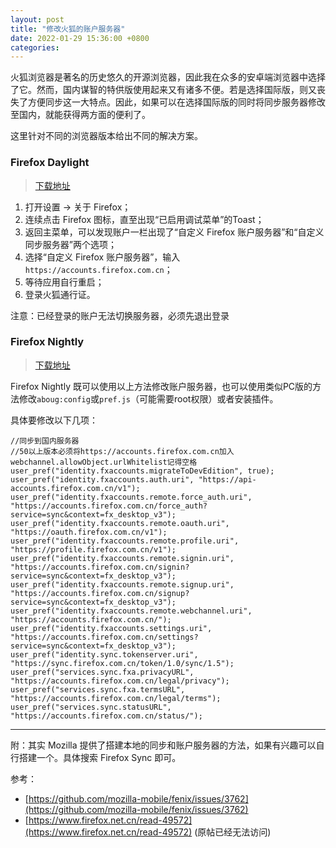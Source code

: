 ```yaml
---
layout: post
title: "修改火狐的账户服务器"
date: 2022-01-29 15:36:00 +0800
categories:
--- 
```


火狐浏览器是著名的历史悠久的开源浏览器，因此我在众多的安卓端浏览器中选择了它。然而，国内谋智的特供版使用起来又有诸多不便。若是选择国际版，则又丧失了方便同步这一大特点。因此，如果可以在选择国际版的同时将同步服务器修改至国内，就能获得两方面的便利了。

这里针对不同的浏览器版本给出不同的解决方案。

### Firefox Daylight

> [下载地址](https://github.com/mozilla-mobile/fenix/releases)

1. 打开设置 -> 关于 Firefox；
2. 连续点击 Firefox 图标，直至出现“已启用调试菜单”的Toast；
3. 返回主菜单，可以发现账户一栏出现了“自定义 Firefox 账户服务器”和“自定义同步服务器”两个选项；
4. 选择“自定义 Firefox 账户服务器”，输入 `https://accounts.firefox.com.cn`；
5. 等待应用自行重启；
6. 登录火狐通行证。

注意：已经登录的账户无法切换服务器，必须先退出登录

### Firefox Nightly

> [下载地址](https://firefox-ci-tc.services.mozilla.com/tasks/index/mobile.v2.fenix.nightly.latest)

Firefox Nightly 既可以使用以上方法修改账户服务器，也可以使用类似PC版的方法修改`aboug:config`或`pref.js`（可能需要root权限）或者安装插件。

具体要修改以下几项：
```
//同步到国内服务器
//50以上版本必须将https://accounts.firefox.com.cn加入webchannel.allowObject.urlWhitelist记得空格
user_pref("identity.fxaccounts.migrateToDevEdition", true);
user_pref("identity.fxaccounts.auth.uri", "https://api-accounts.firefox.com.cn/v1");
user_pref("identity.fxaccounts.remote.force_auth.uri", "https://accounts.firefox.com.cn/force_auth?service=sync&context=fx_desktop_v3");
user_pref("identity.fxaccounts.remote.oauth.uri", "https://oauth.firefox.com.cn/v1");
user_pref("identity.fxaccounts.remote.profile.uri", "https://profile.firefox.com.cn/v1");
user_pref("identity.fxaccounts.remote.signin.uri", "https://accounts.firefox.com.cn/signin?service=sync&context=fx_desktop_v3");
user_pref("identity.fxaccounts.remote.signup.uri", "https://accounts.firefox.com.cn/signup?service=sync&context=fx_desktop_v3");
user_pref("identity.fxaccounts.remote.webchannel.uri", "https://accounts.firefox.com.cn/");
user_pref("identity.fxaccounts.settings.uri", "https://accounts.firefox.com.cn/settings?service=sync&context=fx_desktop_v3");
user_pref("identity.sync.tokenserver.uri", "https://sync.firefox.com.cn/token/1.0/sync/1.5");
user_pref("services.sync.fxa.privacyURL", "https://accounts.firefox.com.cn/legal/privacy");
user_pref("services.sync.fxa.termsURL", "https://accounts.firefox.com.cn/legal/terms");
user_pref("services.sync.statusURL", "https://accounts.firefox.com.cn/status/"); 
```

---
附：其实 Mozilla 提供了搭建本地的同步和账户服务器的方法，如果有兴趣可以自行搭建一个。具体搜索 Firefox Sync 即可。

参考：
- [https://github.com/mozilla-mobile/fenix/issues/3762](https://github.com/mozilla-mobile/fenix/issues/3762)
- [https://www.firefox.net.cn/read-49572](https://www.firefox.net.cn/read-49572) (原帖已经无法访问)



